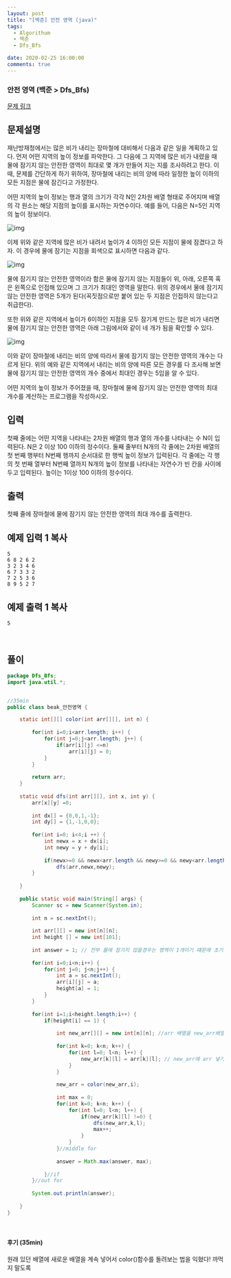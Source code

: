 ```yaml
---
layout: post
title: "[백준] 안전 영역 (java)"
tags:
  - Algorithum
  - 백준
  - Dfs_Bfs

date: 2020-02-25 16:00:00
comments: true
---
```




###   안전 영역 (백준 > Dfs_Bfs)

[문제 링크](https://www.acmicpc.net/problem/2468 )

## 문제설명

재난방재청에서는 많은 비가 내리는 장마철에 대비해서 다음과 같은 일을 계획하고 있다. 먼저 어떤 지역의 높이 정보를 파악한다. 그 다음에 그 지역에 많은 비가 내렸을 때 물에 잠기지 않는 안전한 영역이 최대로 몇 개가 만들어 지는 지를 조사하려고 한다. 이때, 문제를 간단하게 하기 위하여, 장마철에 내리는 비의 양에 따라 일정한 높이 이하의 모든 지점은 물에 잠긴다고 가정한다.

어떤 지역의 높이 정보는 행과 열의 크기가 각각 N인 2차원 배열 형태로 주어지며 배열의 각 원소는 해당 지점의 높이를 표시하는 자연수이다. 예를 들어, 다음은 N=5인 지역의 높이 정보이다.

![img](https://onlinejudgeimages.s3-ap-northeast-1.amazonaws.com/upload/images/w1.png)

이제 위와 같은 지역에 많은 비가 내려서 높이가 4 이하인 모든 지점이 물에 잠겼다고 하자. 이 경우에 물에 잠기는 지점을 회색으로 표시하면 다음과 같다. 

![img](https://onlinejudgeimages.s3-ap-northeast-1.amazonaws.com/upload/images/w2.png)

물에 잠기지 않는 안전한 영역이라 함은 물에 잠기지 않는 지점들이 위, 아래, 오른쪽 혹은 왼쪽으로 인접해 있으며 그 크기가 최대인 영역을 말한다. 위의 경우에서 물에 잠기지 않는 안전한 영역은 5개가 된다(꼭짓점으로만 붙어 있는 두 지점은 인접하지 않는다고 취급한다). 

또한 위와 같은 지역에서 높이가 6이하인 지점을 모두 잠기게 만드는 많은 비가 내리면 물에 잠기지 않는 안전한 영역은 아래 그림에서와 같이 네 개가 됨을 확인할 수 있다. 

![img](https://onlinejudgeimages.s3-ap-northeast-1.amazonaws.com/upload/images/w4.png)

이와 같이 장마철에 내리는 비의 양에 따라서 물에 잠기지 않는 안전한 영역의 개수는 다르게 된다. 위의 예와 같은 지역에서 내리는 비의 양에 따른 모든 경우를 다 조사해 보면 물에 잠기지 않는 안전한 영역의 개수 중에서 최대인 경우는 5임을 알 수 있다. 

어떤 지역의 높이 정보가 주어졌을 때, 장마철에 물에 잠기지 않는 안전한 영역의 최대 개수를 계산하는 프로그램을 작성하시오. 

## 입력

첫째 줄에는 어떤 지역을 나타내는 2차원 배열의 행과 열의 개수를 나타내는 수 N이 입력된다. N은 2 이상 100 이하의 정수이다. 둘째 줄부터 N개의 각 줄에는 2차원 배열의 첫 번째 행부터 N번째 행까지 순서대로 한 행씩 높이 정보가 입력된다. 각 줄에는 각 행의 첫 번째 열부터 N번째 열까지 N개의 높이 정보를 나타내는 자연수가 빈 칸을 사이에 두고 입력된다. 높이는 1이상 100 이하의 정수이다.

## 출력

첫째 줄에 장마철에 물에 잠기지 않는 안전한 영역의 최대 개수를 출력한다.

## 예제 입력 1 복사

```
5
6 8 2 6 2
3 2 3 4 6
6 7 3 3 2
7 2 5 3 6
8 9 5 2 7
```

## 예제 출력 1 복사

```
5
```

<br>

## 풀이

```java
package Dfs_Bfs;
import java.util.*;


//35min
public class beak_안전영역 {

	static int[][] color(int arr[][], int n) {
		
		for(int i=0;i<arr.length; i++) {
			for(int j=0;j<arr.length; j++) {
				if(arr[i][j] <=n)
					arr[i][j] = 0;
			}
		}
		
		return arr;
	}
	
	static void dfs(int arr[][], int x, int y) {
		arr[x][y] =0;
		
		int dx[] = {0,0,1,-1};
		int dy[] = {1,-1,0,0};
		
		for(int i=0; i<4;i ++) {
			int newx = x + dx[i];
			int newy = y + dy[i];
			
			if(newx>=0 && newx<arr.length && newy>=0 && newy<arr.length && arr[newx][newy]!=0)
				dfs(arr,newx,newy);
		}
		
	}
	
	public static void main(String[] args) {
		Scanner sc = new Scanner(System.in);
		
		int n = sc.nextInt();
		
		int arr[][] = new int[n][n];
		int height [] = new int[101];
		
		int answer = 1; // 전부 물에 잠기지 않을경우는 영역이 1개이기 떄문에 초기화를 0이아니고 1로 해주어야 한다 
		
		for(int i=0;i<n;i++) {
			for(int j=0; j<n;j++) {
				int a = sc.nextInt();
				arr[i][j] = a;
				height[a] = 1;
			}
		}
		
		for(int i=1;i<height.length;i++) {
			if(height[i] == 1) {
				
				int new_arr[][] = new int[n][n]; //arr 배열을 new_arr배열 만들어서 돌려보는 법!
				
				for(int k=0; k<n; k++) {
					for(int l=0; l<n; l++) {
						new_arr[k][l] = arr[k][l]; // new_arr에 arr 넣기 -> 이걸 반복해줘야 arr여러번 사용 가능
					}
				}
				
				new_arr = color(new_arr,i);
				
				int max = 0;
				for(int k=0; k<n; k++) {
					for(int l=0; l<n; l++) {
						if(new_arr[k][l] !=0) {
							dfs(new_arr,k,l);
							max++;
						}
					}
				}//middle for
				
				answer = Math.max(answer, max);
				
			}//if
		}//out for
		
		System.out.println(answer);
		
	}
}

```

<br>

#### 후기 (35min)

원래 있던 배열에 새로운 배열을 계속 넣어서 color()함수를 돌려보는 법을 익혔다! 까먹지 말도록